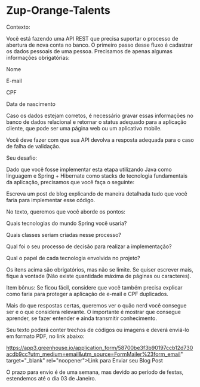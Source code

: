 # Zup-Orange-Talents

Contexto:


Você está fazendo uma API REST que precisa suportar o processo de abertura de nova conta no banco. O primeiro passo desse fluxo é cadastrar os dados pessoais de uma pessoa. Precisamos de apenas algumas informações obrigatórias:

 

Nome

E-mail

CPF

Data de nascimento
 

Caso os dados estejam corretos, é necessário gravar essas informações no banco de dados relacional e retornar o status adequado para a aplicação cliente, que pode ser uma página web ou um aplicativo mobile.

 

Você deve fazer com que sua API devolva a resposta adequada para o caso de falha de validação. 

 

Seu desafio:


Dado que você fosse implementar esta etapa utilizando Java como linguagem e Spring + Hibernate como stacks de tecnologia fundamentais da aplicação, precisamos que você faça o seguinte:

 

Escreva um post de blog explicando de maneira detalhada tudo que você faria para implementar esse código.

No texto, queremos que você aborde os pontos:

Quais tecnologias do mundo Spring você usaria?

Quais classes seriam criadas nesse processo?

Qual foi o seu processo de decisão para realizar a implementação?

Qual o papel de cada tecnologia envolvida no projeto?

Os itens acima são obrigatórios, mas não se limite. Se quiser escrever mais, fique à vontade (Não existe quantidade máxima de páginas ou caracteres).

 

Item bônus: Se ficou fácil, considere que você também precisa explicar como faria para proteger a aplicação de e-mail e CPF duplicados.

Mais do que respostas certas, queremos ver o quão nerd você consegue ser e o que considera relevante. O importante é mostrar que consegue aprender, se fazer entender e ainda transmitir conhecimento.

 

Seu texto poderá conter trechos de códigos ou imagens e deverá enviá-lo em formato PDF, no link abaixo:

 

https://app3.greenhouse.io/application_form/58700be3f3b90197ccb12d730acdb9cc?utm_medium=email&utm_source=FormMailer%23form_email" target="_blank" rel="noopener">Link para Enviar seu Blog Post

 

O prazo para envio é de uma semana, mas devido ao período de festas, estendemos até o dia 03 de Janeiro.
